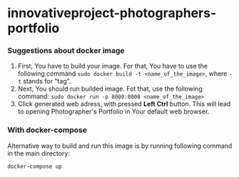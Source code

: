 # innovativeproject-photographers-portfolio

### Suggestions about docker image
1. First, You have to build your image. For that, You have to use the following command
`sudo docker build -t <name_of_the_image>`, where `-t` stands for "tag".
2. Next, You should run builded image. Fot that, use the following command:
`sudo docker run -p 8000:8000 <name_of_the_image>`
3. Click generated web adress, with pressed **Left Ctrl** button. This will lead to opening Photographer's Portfolio in Your default web browser.

### With docker-compose
Alternative way to build and run this image is by running following command in the main directory:

`docker-compose up`
